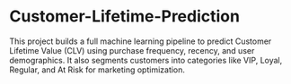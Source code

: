 # Customer-Lifetime-Prediction
This project builds a full machine learning pipeline to predict Customer Lifetime Value (CLV) using purchase frequency, recency, and user demographics. It also segments customers into categories like VIP, Loyal, Regular, and At Risk for marketing optimization.
